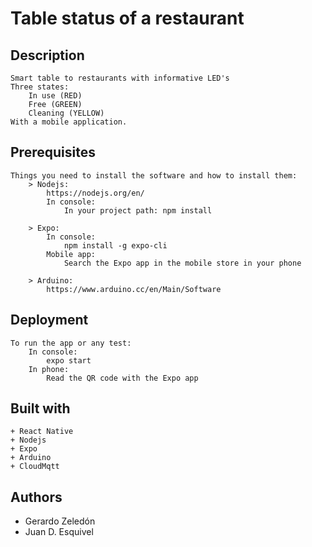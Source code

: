 # Table status of a restaurant

## Description
    Smart table to restaurants with informative LED's 
    Three states:
        In use (RED)
        Free (GREEN)
        Cleaning (YELLOW)
    With a mobile application. 

## Prerequisites
    Things you need to install the software and how to install them:
        > Nodejs:
            https://nodejs.org/en/
            In console:
                In your project path: npm install

        > Expo:
            In console: 
                npm install -g expo-cli
            Mobile app:
                Search the Expo app in the mobile store in your phone
        
        > Arduino:
            https://www.arduino.cc/en/Main/Software
        
## Deployment
    To run the app or any test:
        In console:
            expo start
        In phone:
            Read the QR code with the Expo app

## Built with
    + React Native
    + Nodejs
    + Expo
    + Arduino
    + CloudMqtt

## Authors
   + Gerardo Zeledón
   + Juan D. Esquivel